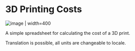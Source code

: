 # 3D Printing Costs

![image](https://github.com/GunnarNorin/3D-Printing-costs/assets/100841689/0ad5092d-434b-46dd-8ab4-ead9aaac9014) | width=400

A simple spreadsheet for calculating the cost of a 3D print.

Translation is possible, all units are changeable to locale.

